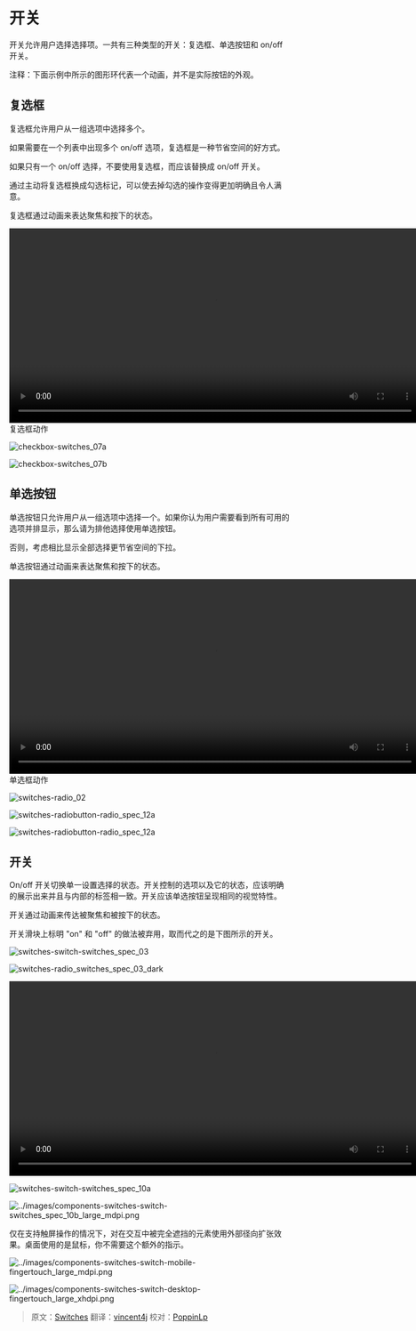 # 开关

开关允许用户选择选择项。一共有三种类型的开关：复选框、单选按钮和 on/off 开关。

注释：下面示例中所示的图形环代表一个动画，并不是实际按钮的外观。

## 复选框 

复选框允许用户从一组选项中选择多个。 

如果需要在一个列表中出现多个 on/off 选项，复选框是一种节省空间的好方式。

如果只有一个 on/off 选择，不要使用复选框，而应该替换成 on/off 开关。

通过主动将复选框换成勾选标记，可以使去掉勾选的操作变得更加明确且令人满意。

复选框通过动画来表达聚焦和按下的状态。

<video crossorigin="anonymous" loop controls width="740" height="350">
<source src="http://materialdesign.qiniudn.com/videos/components-switches-checkbox-spec_checkbox_large_xhdpi.webm" type="video/webm">
</video>  
复选框动作

![checkbox-switches_07a](../images/components-switches-checkbox-switches_07a_large_mdpi.png)

![checkbox-switches_07b](../images/components-switches-checkbox-switches_07b_large_mdpi.png)

## 单选按钮

单选按钮只允许用户从一组选项中选择一个。如果你认为用户需要看到所有可用的选项并排显示，那么请为排他选择使用单选按钮。

否则，考虑相比显示全部选择更节省空间的下拉。

单选按钮通过动画来表达聚焦和按下的状态。

<video crossorigin="anonymous" loop controls width="740" height="350">
<source src="http://materialdesign.qiniudn.com/videos/components-switches-radiobutton-spec_radio_large_xhdpi.webm" type="video/webm">
</video>  
单选框动作

![switches-radio_02](../images/components-switches-radio_02_large_mdpi.png)

![switches-radiobutton-radio_spec_12a](../images/components-switches-radiobutton-radio_spec_12a_large_mdpi.png)

![switches-radiobutton-radio_spec_12a](../images/components-switches-radiobutton-radio_spec_12b_large_mdpi.png)

## 开关

On/off 开关切换单一设置选择的状态。开关控制的选项以及它的状态，应该明确的展示出来并且与内部的标签相一致。开关应该单选按钮呈现相同的视觉特性。

开关通过动画来传达被聚焦和被按下的状态。

开关滑块上标明 "on" 和 "off" 的做法被弃用，取而代之的是下图所示的开关。

![switches-switch-switches_spec_03](../images/components-switches-switch-switches_spec_03_large_mdpi.png)

![switches-radio_switches_spec_03_dark](../images/components-switches-radio_switches_spec_03_dark_large_mdpi.png)

<video crossorigin="anonymous" loop controls width="740" height="350">
<source src="http://materialdesign.qiniudn.com/videos/components-switches-switch-switches_spec_03_large_xhdpi.webm" type="video/webm">
</video>

![switches-switch-switches_spec_10a](../images/components-switches-switch-switches_spec_10a_large_mdpi.png)

![../images/components-switches-switch-switches_spec_10b_large_mdpi.png](../images/components-switches-switch-switches_spec_10b_large_mdpi.png)

仅在支持触屏操作的情况下，对在交互中被完全遮挡的元素使用外部径向扩张效果。桌面使用的是鼠标，你不需要这个额外的指示。

![../images/components-switches-switch-mobile-fingertouch_large_mdpi.png](../images/components-switches-switch-mobile-fingertouch_large_mdpi.png)

![../images/components-switches-switch-desktop-fingertouch_large_xhdpi.png](../images/components-switches-switch-desktop-fingertouch_large_mdpi.png)

> 原文：[Switches](http://www.google.com/design/spec/components/switches.html)  翻译：[vincent4j](https://github.com/vincent4j)  校对：[PoppinLp](https://github.com/poppinlp)
